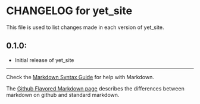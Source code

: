 # CHANGELOG for yet_site

This file is used to list changes made in each version of yet_site.

## 0.1.0:

* Initial release of yet_site

- - - 
Check the [Markdown Syntax Guide](http://daringfireball.net/projects/markdown/syntax) for help with Markdown.

The [Github Flavored Markdown page](http://github.github.com/github-flavored-markdown/) describes the differences between markdown on github and standard markdown.
